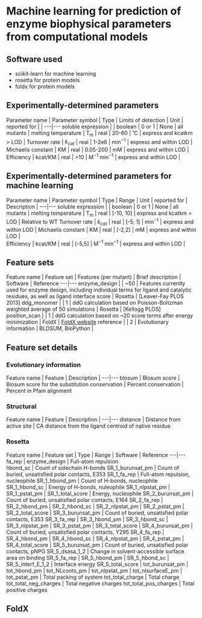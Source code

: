 # Machine learning for prediction of enzyme biophysical parameters from computational models

## Software used

+ scikit-learn for machine learning
+ rosetta for protein models
+ foldx for protein models

## Experimentally-determined parameters

Parameter name | Parameter symbol | Type | Limits of detection | Unit | reported for | |
---|---
soluble expression | | boolean | 0 or 1 | None | all mutants |
melting temperature | T<sub>m</sub> | real | 20-60 |  ˚C | express and kcatkm > LOD |
Turnover rate | <i>k<sub>cat</sub></i> | real | 1-2e6 | min<sup>&minus;1</sup> | express and within LOD |
Michaelis constant | KM | real | 0.05-200 | mM | express and within LOD |  
Efficiency | kcat/KM | real | >10 | M<sup>&minus;1</sup>&nbsp;min<sup>&minus;1</sup> | express and within LOD |

## Experimentally-determined parameters for machine learning 

Parameter name | Parameter symbol | Type | Range | Unit | reported for | Description |
---|---
soluble expression | | boolean | 0 or 1 | None | all mutants |
melting temperature | T<sub>m</sub> | real | [-10,&nbsp;10] | express and kcatkm > LOD | Relative to WT
Turnover rate | <i>k<sub>cat</sub></i> | real | [-5,&nbsp;1] | min<sup>&minus;1</sup> | express and within LOD |
Michaelis constant | KM | real | [-2,2] | mM | express and within LOD |  
Efficiency | kcat/KM | real | [-5,5] | M<sup>&minus;1</sup>&nbsp;min<sup>&minus;1</sup> | express and within LOD |


## Feature sets

Feature name | Feature set | Features (per mutant) | Brief description | Software | Reference
---|---
enzyme_design | | ~50 | Features currently used for enzyme design, including individual terms for ligand and catalytic residues, as well as ligand interface score | Rosetta | [Leaver-Fay PLOS 2013]
ddg_monomer | | 1 | ddG calculation based on Poisson-Boltzman weighted average of 50 simulations | Rosetta | [Kellogg PLOS]
position_scan | | 1 | ddG calculation based on ~20 score terms after energy minimization | FoldX | [FoldX website](http://foldxsuite.crg.eu/command/PositionScan)
reference | | 2 | Evolutionary information | BLOSUM, BioPython |


## Feature set details

### Evolutionary information

Feature name | Feature | Description |
---|---
blosum | Blosum score | Blosum score for the substitution
conservation | Percent conservation | Percent in Pfam alignment

### Structural

Feature name | Feature | Description |
---|---
distance | Distance from active site | CA distance from the ligand centroid of native residue


### Rosetta

Feature name | Feature set | Type | Range | Software | Reference
---|---
fa_rep | enzyme_design | Full-atom repulsion  
hbond_sc | Count of sidechain H-bonds
SR_1_burunsat_pm | Count of buried, unsatisfied polar contacts, E353
SR_1_fa_rep | Full-atom repulsion, nucleophile
SR_1_hbond_pm | Count of H-bonds, nucleophile
SR_1_hbond_sc | Energy of H-bonds, nuleophile
SR_1_nlpstat_pm |
SR_1_pstat_pm |
SR_1_total_score | Energy, nucleophile
SR_2_burunsat_pm | Count of buried, unsatisfied polar contacts, E164
SR_2_fa_rep |
SR_2_hbond_pm |
SR_2_hbond_sc |
SR_2_nlpstat_pm |
SR_2_pstat_pm |
SR_2_total_score |
SR_3_burunsat_pm | Count of buried, unsatisfied polar contacts, E353
SR_3_fa_rep |
SR_3_hbond_pm |
SR_3_hbond_sc |
SR_3_nlpstat_pm |
SR_3_pstat_pm |
SR_3_total_score |
SR_4_burunsat_pm | Count of buried, unsatisfied polar contacts, Y295
SR_4_fa_rep |
SR_4_hbond_pm |
SR_4_hbond_sc |
SR_4_nlpstat_pm |
SR_4_pstat_pm |
SR_4_total_score |
SR_5_burunsat_pm | Count of buried, unsatisfied polar contacts, pNPG
SR_5_dsasa_1_2 | Change in solvent-accessible surface area on binding
SR_5_fa_rep |
SR_5_hbond_pm |
SR_5_hbond_sc |
SR_5_interf_E_1_2 | Interface energy
SR_5_total_score |
tot_burunsat_pm |
tot_hbond_pm |
tot_NLconts_pm |
tot_nlpstat_pm |
tot_nlsurfaceE_pm |
tot_pstat_pm | Total packing of system
tot_total_charge | Total charge
tot_total_neg_charges | Total negative charges
tot_total_pos_charges | Total positive charges

## FoldX
